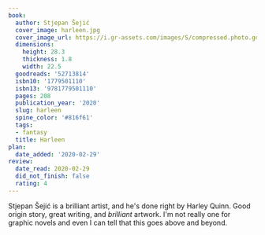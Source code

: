```yaml
---
book:
  author: Stjepan Šejić
  cover_image: harleen.jpg
  cover_image_url: https://i.gr-assets.com/images/S/compressed.photo.goodreads.com/books/1575333390l/52713814._SX318_SY475_.jpg
  dimensions:
    height: 28.3
    thickness: 1.8
    width: 22.5
  goodreads: '52713814'
  isbn10: '1779501110'
  isbn13: '9781779501110'
  pages: 208
  publication_year: '2020'
  slug: harleen
  spine_color: '#816f61'
  tags:
  - fantasy
  title: Harleen
plan:
  date_added: '2020-02-29'
review:
  date_read: 2020-02-29
  did_not_finish: false
  rating: 4
---
```


Stjepan Šejić is a brilliant artist, and he's done right by Harley Quinn. Good origin story, great writing, and *brilliant* artwork. I'm not really one for graphic novels and even I can tell that this goes above and beyond.
